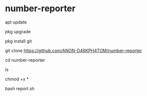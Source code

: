 # number-reporter
apt update

pkg upgrade

pkg install git

git clone https://github.com/ANON-D46KPH4TOM/number-reporter

cd number-reporter

ls

chmod +x *

bash report.sh

